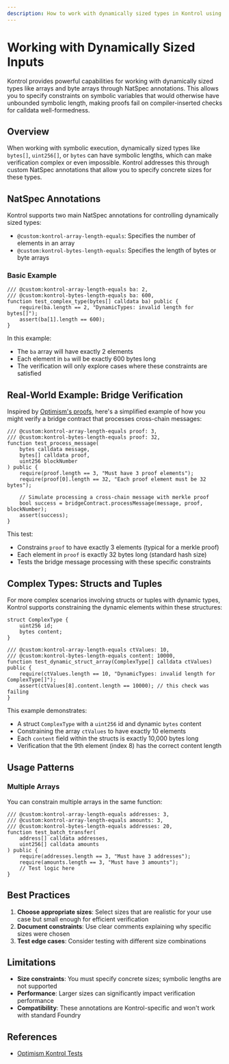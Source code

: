 ```yaml
---
description: How to work with dynamically sized types in Kontrol using NatSpec annotations
---
```


# Working with Dynamically Sized Inputs

Kontrol provides powerful capabilities for working with dynamically sized types like arrays and byte arrays through NatSpec annotations. This allows you to specify constraints on symbolic variables that would otherwise have unbounded symbolic length, making proofs fail on compiler-inserted checks for calldata well-formedness.

## Overview

When working with symbolic execution, dynamically sized types like `bytes[]`, `uint256[]`, or `bytes` can have symbolic lengths, which can make verification complex or even impossible. Kontrol addresses this through custom NatSpec annotations that allow you to specify concrete sizes for these types.

## NatSpec Annotations

Kontrol supports two main NatSpec annotations for controlling dynamically sized types:

- `@custom:kontrol-array-length-equals`: Specifies the number of elements in an array
- `@custom:kontrol-bytes-length-equals`: Specifies the length of bytes or byte arrays

### Basic Example

```solidity
/// @custom:kontrol-array-length-equals ba: 2,
/// @custom:kontrol-bytes-length-equals ba: 600,
function test_complex_type(bytes[] calldata ba) public {
    require(ba.length == 2, "DynamicTypes: invalid length for bytes[]");
    assert(ba[1].length == 600);
}
```

In this example:
- The `ba` array will have exactly 2 elements
- Each element in `ba` will be exactly 600 bytes long
- The verification will only explore cases where these constraints are satisfied

## Real-World Example: Bridge Verification

Inspired by [Optimism's proofs](https://github.com/ethereum-optimism/optimism/blob/c38ce096def52e4acdaecb7ffd2d396f464693dd/packages/contracts-bedrock/test/kontrol/proofs/OptimismPortal.k.sol), here's a simplified example of how you might verify a bridge contract that processes cross-chain messages:

```solidity
/// @custom:kontrol-array-length-equals proof: 3,
/// @custom:kontrol-bytes-length-equals proof: 32,
function test_process_message(
    bytes calldata message,
    bytes[] calldata proof,
    uint256 blockNumber
) public {
    require(proof.length == 3, "Must have 3 proof elements");
    require(proof[0].length == 32, "Each proof element must be 32 bytes");
    
    // Simulate processing a cross-chain message with merkle proof
    bool success = bridgeContract.processMessage(message, proof, blockNumber);
    assert(success);
}
```

This test:
- Constrains `proof` to have exactly 3 elements (typical for a merkle proof)
- Each element in `proof` is exactly 32 bytes long (standard hash size)
- Tests the bridge message processing with these specific constraints

## Complex Types: Structs and Tuples

For more complex scenarios involving structs or tuples with dynamic types, Kontrol supports constraining the dynamic elements within these structures:

```solidity
struct ComplexType {
    uint256 id;
    bytes content;
}

/// @custom:kontrol-array-length-equals ctValues: 10,
/// @custom:kontrol-bytes-length-equals content: 10000,
function test_dynamic_struct_array(ComplexType[] calldata ctValues) public {
    require(ctValues.length == 10, "DynamicTypes: invalid length for ComplexType[]");
    assert(ctValues[8].content.length == 10000); // this check was failing
}
```

This example demonstrates:
- A struct `ComplexType` with a `uint256` id and dynamic `bytes` content
- Constraining the array `ctValues` to have exactly 10 elements
- Each `content` field within the structs is exactly 10,000 bytes long
- Verification that the 9th element (index 8) has the correct content length

## Usage Patterns

### Multiple Arrays

You can constrain multiple arrays in the same function:

```solidity
/// @custom:kontrol-array-length-equals addresses: 3,
/// @custom:kontrol-array-length-equals amounts: 3,
/// @custom:kontrol-bytes-length-equals addresses: 20,
function test_batch_transfer(
    address[] calldata addresses,
    uint256[] calldata amounts
) public {
    require(addresses.length == 3, "Must have 3 addresses");
    require(amounts.length == 3, "Must have 3 amounts");
    // Test logic here
}
```

## Best Practices

1. **Choose appropriate sizes**: Select sizes that are realistic for your use case but small enough for efficient verification
2. **Document constraints**: Use clear comments explaining why specific sizes were chosen
3. **Test edge cases**: Consider testing with different size combinations

## Limitations

- **Size constraints**: You must specify concrete sizes; symbolic lengths are not supported
- **Performance**: Larger sizes can significantly impact verification performance
- **Compatibility**: These annotations are Kontrol-specific and won't work with standard Foundry

## References

- [Optimism Kontrol Tests](https://github.com/ethereum-optimism/optimism/tree/c38ce096def52e4acdaecb7ffd2d396f464693dd/packages/contracts-bedrock/test/kontrol)
